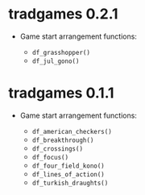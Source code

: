 tradgames 0.2.1
===============

* Game start arrangement functions:

  - `df_grasshopper()`
  - `df_jul_gono()`

tradgames 0.1.1
===============

* Game start arrangement functions:

  - `df_american_checkers()` 
  - `df_breakthrough()`
  - `df_crossings()`
  - `df_focus()`
  - `df_four_field_kono()`
  - `df_lines_of_action()`
  - `df_turkish_draughts()`
